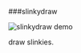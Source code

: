###slinkydraw

![slinkydraw demo](http://christinecha.github.io/slinkydraw/assets/demo.gif)

draw slinkies.
